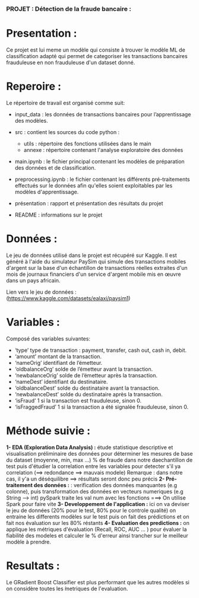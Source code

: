### PROJET : Détection de la fraude bancaire :

# Presentation :

Ce projet est lui meme un modèle  qui consiste à trouver le modèle ML de classification adapté qui permet de categoriser les transactions bancaires frauduleuse en non frauduleuse d'un dataset donné.

# Reperoire :

Le répertoire de travail est organisé comme suit:

- input_data : les données de transactions bancaires pour l’apprentissage des modèles.

- src : contient les sources du code python :
	- utils : répertoire des fonctions utilisées dans le main
	- annexe : répertoire contenant l'analyse exploratoire des données

- main.ipynb : le fichier principal contenant les modèles de préparation des données et de classification.
- preprocessing.ipynb : le fichier contenant les différents pré-traitements effectués sur le données afin qu'elles soient exploitables par les modèles d'apprentissage.

- présentation : rapport et présentation des résultats du projet
- README : informations sur le projet

# Données :
Le jeu de données utilisé dans le projet est récupéré sur Kaggle. Il est généré à l'aide du simulateur PaySim qui simule
des transactions mobiles d'argent sur la base d'un échantillon de transactions réelles extraites d'un mois de
journaux financiers d'un service d'argent mobile mis en œuvre dans un pays africain.

Lien vers le jeu de données : (https://www.kaggle.com/datasets/ealaxi/paysim1)

# Variables :
Composé des variables suivantes:
- ‘type’ type de transaction : payment, transfer, cash out, cash in, debit.
- ‘amount’ montant de la transaction.
- ‘nameOrig’ identifiant de l’émetteur.
- ‘oldbalanceOrg’ solde de l’émetteur avant la transaction.
- ‘newbalanceOrig’ solde de l’émetteur après la transaction.
- ‘nameDest’ identifiant du destinataire.
- ‘oldbalanceDest’ solde du destinataire avant la transaction.
- ‘newbalanceDest’ solde du destinataire après la transaction.
- ‘isFraud’ 1 si la transaction est frauduleuse, sinon 0.
- ‘isFraggedFraud’ 1 si la transaction a été signalée frauduleuse, sinon 0.

# Méthode suivie :

**1- EDA (Exploration Data Analysis) :** 
étude statistique descriptive et visualisation préliminaire des données pour déterminer les mesures de base du dataset (moyenne, min, max ...) % de fraude dans notre daechantillon de test puis d'étudier la correlation entre les variables pour detecter s'il ya correlation (==> redondance ==> mauvais modele)
Remarque : dans notre cas, il y'a un déséquilibre ==> résultats seront donc peu précis
**2- Pré-traitement des données :** : verification des données manquantes (e.g colonne), puis transformation des données en vecteurs numeriques (e.g String --> int) pySpark traite les val num avec les fonctions  ===> On utilise Spark pour faire vite
**3- Developpement de l'application :** ici on va deviser le jeu de données (20% pour le test, 80% pour le controle qualité) on entraine les differents modèles sur le test puis on fait des prédictions et on fait nos évaluation sur les 80% réstants
**4- Evaluation des predictions :** on applique les métriques d'évaluation (Recall, ROC, AUC ... ) pour évaluer la fiabilité des modeles et calculer le % d'erreur ainsi trancher sur le meilleur modèle à prendre.

# Resultats :

Le GRadient Boost Classifier est plus performant que les autres modèles si on considère toutes les ́metriques de l'evaluation.

